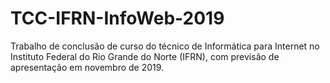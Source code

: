 # TCC-IFRN-InfoWeb-2019
Trabalho de conclusão de curso do técnico de Informática para Internet no Instituto Federal do Rio Grande do Norte (IFRN), com previsão de apresentação em novembro de 2019.
